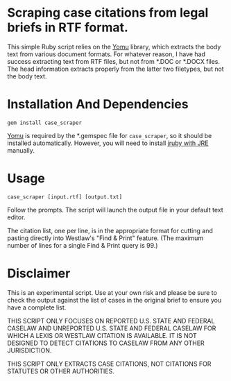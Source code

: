 # Scraping case citations from legal briefs in RTF format.

This simple Ruby script relies on the [Yomu](https://github.com/Erol/yomu) library, which extracts the body text from various document formats. For whatever reason, I have had success extracting text from RTF files, but not from *.DOC or *.DOCX files. The head information extracts properly from the latter two filetypes, but not the body text.

# Installation And Dependencies

```
gem install case_scraper
```

[Yomu](https://github.com/Erol/yomu) is required by the *.gemspec file for `case_scraper`, so it should be installed automatically. However, you will need to install [jruby with JRE](http://jruby.org/download) manually.

# Usage

```
case_scraper [input.rtf] [output.txt]
```

Follow the prompts. The script will launch the output file in your default text editor. 

The citation list, one per line, is in the appropriate format for cutting and pasting directly into Westlaw's "Find & Print" feature. (The maximum number of lines for a single Find & Print query is 99.)

# Disclaimer

This is an experimental script. Use at your own risk and please be sure to check the output against the list of cases in the original brief to ensure you have a complete list.

THIS SCRIPT ONLY FOCUSES ON REPORTED U.S. STATE AND FEDERAL CASELAW AND UNREPORTED U.S. STATE AND FEDERAL CASELAW FOR WHICH A LEXIS OR WESTLAW CITATION IS AVAILABLE. IT IS NOT DESIGNED TO DETECT CITATIONS TO CASELAW FROM ANY OTHER JURISDICTION.

THIS SCRIPT ONLY EXTRACTS CASE CITATIONS, NOT CITATIONS FOR STATUTES OR OTHER AUTHORITIES.